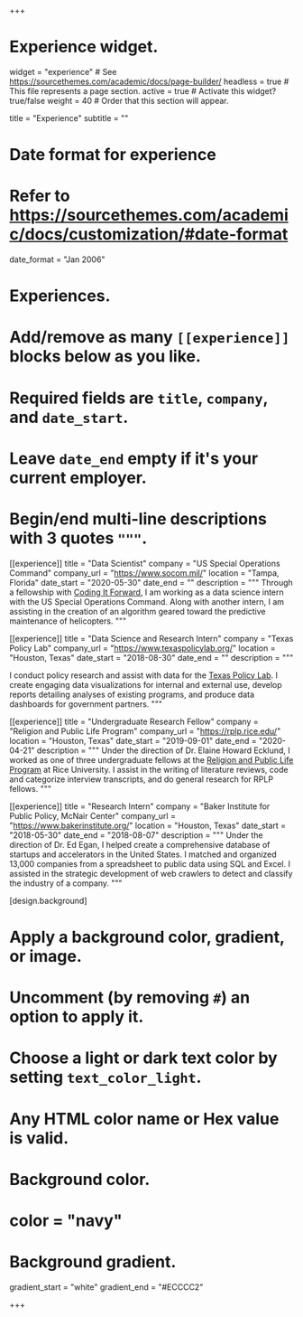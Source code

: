 +++
# Experience widget.
widget = "experience"  # See https://sourcethemes.com/academic/docs/page-builder/
headless = true  # This file represents a page section.
active = true  # Activate this widget? true/false
weight = 40  # Order that this section will appear.

title = "Experience"
subtitle = ""

# Date format for experience
#   Refer to https://sourcethemes.com/academic/docs/customization/#date-format
date_format = "Jan 2006"

# Experiences.
#   Add/remove as many `[[experience]]` blocks below as you like.
#   Required fields are `title`, `company`, and `date_start`.
#   Leave `date_end` empty if it's your current employer.
#   Begin/end multi-line descriptions with 3 quotes `"""`.
[[experience]]
  title = "Data Scientist"
  company = "US Special Operations Command"
  company_url = "https://www.socom.mil/"
  location = "Tampa, Florida"
  date_start = "2020-05-30"
  date_end = ""
  description = """
Through a fellowship with [Coding It Forward](https://www.codingitforward.com/), I am working as a data science intern with the US Special Operations Command. Along with another intern, I am assisting in the creation of an algorithm geared toward the predictive maintenance of helicopters.
  """

[[experience]]
  title = "Data Science and Research Intern"
  company = "Texas Policy Lab"
  company_url = "https://www.texaspolicylab.org/"
  location = "Houston, Texas"
  date_start = "2018-08-30"
  date_end = ""
  description = """

I conduct policy research and assist with data for the [Texas Policy Lab](https://www.texaspolicylab.org/). I create engaging data visualizations for internal and external use, develop reports detailing analyses of existing programs, and produce data dashboards for government partners. 
  """

[[experience]]
  title = "Undergraduate Research Fellow"
  company = "Religion and Public Life Program"
  company_url = "https://rplp.rice.edu/"
  location = "Houston, Texas"
  date_start = "2019-09-01"
  date_end = "2020-04-21"
  description = """
Under the direction of Dr. Elaine Howard Ecklund, I worked as one of three undergraduate fellows at the [Religion and Public Life Program](https://rplp.rice.edu/) at Rice University. I assist in the writing of literature reviews, code and categorize interview transcripts, and do general research for RPLP fellows. 
  """

[[experience]]
  title = "Research Intern"
  company = "Baker Institute for Public Policy, McNair Center"
  company_url = "https://www.bakerinstitute.org/"
  location = "Houston, Texas"
  date_start = "2018-05-30"
  date_end = "2018-08-07"
  description = """
Under the direction of Dr. Ed Egan, I helped create a comprehensive database of startups and accelerators in the United States. I matched and organized 13,000 companies from a spreadsheet to public data using SQL and Excel. I assisted in the strategic development of web crawlers to detect and classify the industry of a company.
  """
  
[design.background]
  # Apply a background color, gradient, or image.
  #   Uncomment (by removing `#`) an option to apply it.
  #   Choose a light or dark text color by setting `text_color_light`.
  #   Any HTML color name or Hex value is valid.

  # Background color.
  # color = "navy"
  
  # Background gradient.
  gradient_start = "white"
  gradient_end = "#ECCCC2"

+++